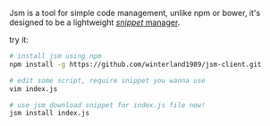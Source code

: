 Jsm is a tool for simple code management, unlike npm or bower, it's designed to be a lightweight [*snippet* manager](/doc). 

try it:

```bash
# install jsm using npm
npm install -g https://github.com/winterland1989/jsm-client.git

# edit some script, require snippet you wanna use
vim index.js

# use jsm download snippet for index.js file now!
jsm install index.js

```

